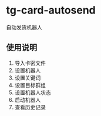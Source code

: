 # tg-card-autosend
 自动发货机器人

## 使用说明
1. 导入卡密文件
2. 设置机器人
3. 设置关键词
4. 设置目标群组
5. 设置机器人状态
6. 启动机器人
7. 查看历史记录